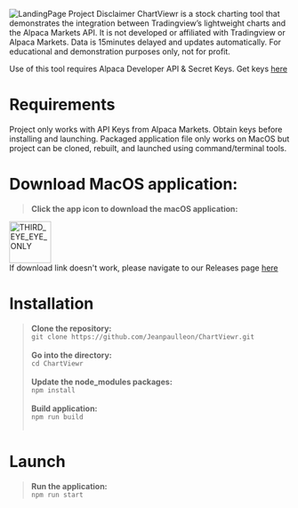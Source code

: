 
![LandingPage](https://github.com/Jeanpaulleon/ChartViewr/assets/167993934/2e6c9595-bd0f-41ca-ba50-ed7c9f0bfa8a)
Project Disclaimer
ChartViewr is a stock charting tool that demonstrates the integration between Tradingview’s lightweight charts and the Alpaca Markets API. It is not developed or affiliated with Tradingview or Alpaca Markets. Data is 15minutes delayed and updates automatically.
For educational and demonstration purposes only, not for profit.

Use of this tool requires Alpaca Developer API & Secret Keys. Get keys <a href="https://alpaca.markets/data">here</a>
# Requirements
Project only works with API Keys from Alpaca Markets.  Obtain keys before installing and launching. Packaged application file only works on MacOS but project can be cloned, rebuilt, and launched using command/terminal tools.

# Download MacOS application:
> <b>Click the app icon to download the macOS application:</b> <br/>

<a href="https://github.com/Jeanpaulleon/ChartViewr/releases/download/V1.0/Chartviewr.zip"><img width="75" alt="THIRD_EYE_EYE_ONLY" src="https://github.com/Jeanpaulleon/ChartViewr/assets/167993934/05ce8662-d5db-483c-b4a9-b8e1b227f565"></a> <br/>
If download link doesn't work, please navigate to our Releases page <a href="https://github.com/Jeanpaulleon/ChartViewr/releases/">here</a>

# Installation

> <b>Clone the repository:</b> <br/>
>`git clone https://github.com/Jeanpaulleon/ChartViewr.git`<br/><br/>
> <b>Go into the directory:</b> <br/>
>`cd ChartViewr`<br/><br/>
> <b>Update the node_modules packages:</b> <br/>
> `npm install`<br/><br/>
> <b>Build application:</b> <br/>
>`npm run build `<br/> <br/>

# Launch
> <b>Run the application:</b><br/>
> `npm run start`<br/>
